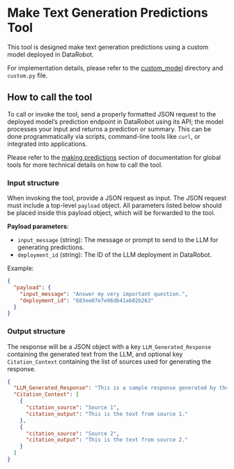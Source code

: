 # Make Text Generation Predictions Tool

This tool is designed make text generation predictions using a custom model deployed in DataRobot.

For implementation details, please refer to the [custom_model](./custom_model) directory and `custom.py` file.


## How to call the tool
To call or invoke the tool, send a properly formatted JSON request to the deployed model’s prediction endpoint in DataRobot using its API; the model processes your input and returns a prediction or summary. This can be done programmatically via scripts, command-line tools like `curl`, or integrated into applications.

Please refer to the [making predictions](../README.md#making-predictions) section of documentation for global tools for more technical details on how to call the tool.

### Input structure
When invoking the tool, provide a JSON request as input. The JSON request must include a top-level `payload` object. All parameters listed below should be placed inside this payload object, which will be forwarded to the tool.

**Payload parameters**:
- `input_message` (string): The message or prompt to send to the LLM for generating predictions.
- `deployment_id` (string): The ID of the LLM deployment in DataRobot.

Example:

```json
{
  "payload": {
    "input_message": "Answer my very important question.",
    "deployment_id": "683ee07e7e96db41ab02b263"
  }
}
```

### Output structure
The response will be a JSON object with a key `LLM_Generated_Response` containing the generated text from the LLM, and optional key `Citation_Context` containing the list of sources used for generating the response.

```json
{
  "LLM_Generated_Response": "This is a sample response generated by the LLM.",
  "Citation_Context": [
    {
      "citation_source": "Source 1",
      "citation_output": "This is the text from source 1."
    },
    {
      "citation_source": "Source 2",
      "citation_output": "This is the text from source 2."
    }
  ]
}
```

